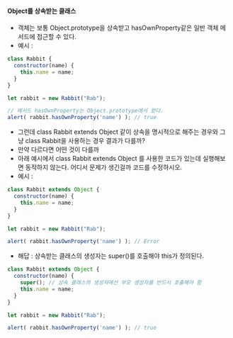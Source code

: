 #### Object를 상속받는 클래스
  * 객체는 보통 Object.prototype을 상속받고 hasOwnProperty같은 일반 객체 메서드에 접근할 수 있다.
  * 예시 :
```js
class Rabbit {
  constructor(name) {
    this.name = name;
  }
}

let rabbit = new Rabbit("Rab");

// 메서드 hasOwnProperty는 Object.prototype에서 왔다.
alert( rabbit.hasOwnProperty('name') ); // true
```
  * 그런데 class Rabbit extends Object 같이 상속을 명시적으로 해주는 경우와 그냥 class Rabbit을 사용하는 경우 결과가 다를까?
  * 만약 다르다면 어떤 것이 다를까
  * 아래 예시에서 class Rabbit extends Object 를 사용한 코드가 있는데 실행해보면 동작하지 않는다. 어디서 문제가 생긴걸까 코드를 수정하시오.
  * 예시 :
```js
class Rabbit extends Object {
  constructor(name) {
    this.name = name;
  }
}

let rabbit = new Rabbit("Rab");

alert( rabbit.hasOwnProperty('name') ); // Error
```
 * 해답 : 상속받는 클래스의 생성자는 super()를 호출해야 this가 정의된다.
```js
class Rabbit extends Object {
  constructor(name) {
    super(); // 상속 클래스의 생성자에선 부모 생성자를 반드시 호출해야 함
    this.name = name;
  }
}

let rabbit = new Rabbit("Rab");

alert( rabbit.hasOwnProperty('name') ); // true
```
